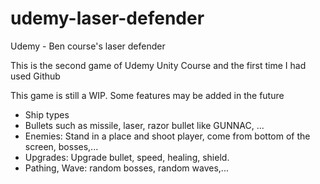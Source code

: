 # udemy-laser-defender
Udemy - Ben course's laser defender

This is the second game of Udemy Unity Course and the first time I had used Github

This game is still a WIP.
Some features may be added in the future
  + Ship types
  + Bullets such as missile, laser, razor bullet like GUNNAC, ...
  + Enemies: Stand in a place and shoot player, come from bottom of the screen, bosses,...
  + Upgrades: Upgrade bullet, speed, healing, shield.
  + Pathing, Wave: random bosses, random waves,...
